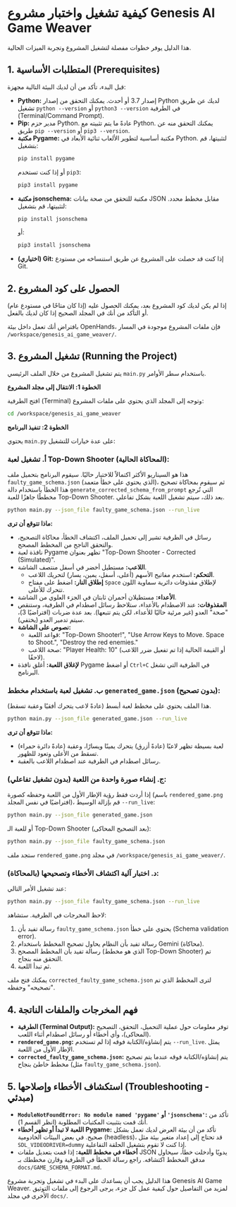 # كيفية تشغيل واختبار مشروع Genesis AI Game Weaver

هذا الدليل يوفر خطوات مفصلة لتشغيل المشروع وتجربة الميزات الحالية.

## 1. المتطلبات الأساسية (Prerequisites)

قبل البدء، تأكد من أن لديك البيئة التالية مجهزة:

*   **Python:** إصدار 3.7 أو أحدث. يمكنك التحقق من إصدار Python لديك عن طريق تشغيل `python --version` أو `python3 --version` في الطرفية (Terminal/Command Prompt).
*   **Pip:** مدير حزم Python. عادةً ما يتم تثبيته مع Python. يمكنك التحقق منه عن طريق `pip --version` أو `pip3 --version`.
*   **مكتبة Pygame:** مكتبة أساسية لتطوير الألعاب ثنائية الأبعاد في Python. لتثبيتها، قم بتشغيل:
    ```bash
    pip install pygame
    ```
    أو إذا كنت تستخدم `pip3`:
    ```bash
    pip3 install pygame
    ```
*   **مكتبة jsonschema:** مكتبة للتحقق من صحة بيانات JSON مقابل مخطط محدد. لتثبيتها، قم بتشغيل:
    ```bash
    pip install jsonschema
    ```
    أو:
    ```bash
    pip3 install jsonschema
    ```
*   **(اختياري) Git:** إذا كنت قد حصلت على المشروع عن طريق استنساخه من مستودع Git.

## 2. الحصول على كود المشروع

إذا لم يكن لديك كود المشروع بعد، يمكنك الحصول عليه (إذا كان متاحًا في مستودع عام) أو التأكد من أنك في المجلد الصحيح إذا كان لديك بالفعل.

بافتراض أنك تعمل داخل بيئة OpenHands، فإن ملفات المشروع موجودة في المسار `/workspace/genesis_ai_game_weaver/`.

## 3. تشغيل المشروع (Running the Project)

يتم تشغيل المشروع من خلال الملف الرئيسي `main.py` باستخدام سطر الأوامر.

**الخطوة 1: الانتقال إلى مجلد المشروع**

افتح الطرفية (Terminal) وتوجه إلى المجلد الذي يحتوي على ملفات المشروع:
```bash
cd /workspace/genesis_ai_game_weaver
```

**الخطوة 2: تنفيذ البرنامج**

يحتوي `main.py` على عدة خيارات للتشغيل:

### أ. تشغيل لعبة Top-Down Shooter (المحاكاة الحالية):

هذا هو السيناريو الأكثر اكتمالاً للاختبار حاليًا. سيقوم البرنامج بتحميل ملف `faulty_game_schema.json` (الذي يحتوي على خطأ متعمد)، ثم سيقوم بمحاكاة تصحيح هذا الخطأ باستخدام دالة `generate_corrected_schema_from_prompt` التي تُرجع مخططًا جاهزًا للعبة Top-Down Shooter. بعد ذلك، سيتم تشغيل اللعبة بشكل تفاعلي.

```bash
python main.py --json_file faulty_game_schema.json --run_live
```

**ماذا تتوقع أن ترى:**
*   رسائل في الطرفية تشير إلى تحميل الملف، اكتشاف الخطأ، محاكاة التصحيح، والتحقق الناجح من المخطط المصحح.
*   نافذة لعبة Pygame تظهر بعنوان "Top-Down Shooter - Corrected (Simulated)".
*   **اللاعب:** مستطيل أخضر في أسفل منتصف الشاشة.
    *   **التحكم:** استخدم مفاتيح الأسهم (أعلى، أسفل، يمين، يسار) لتحريك اللاعب.
    *   **إطلاق النار:** اضغط على مفتاح `Space` لإطلاق مقذوفات دائرية سماوية اللون تتحرك للأعلى.
*   **الأعداء:** مستطيلان أحمران ثابتان في الجزء العلوي من الشاشة.
*   **المقذوفات:** عند الاصطدام بالأعداء، ستلاحظ رسائل اصطدام في الطرفية، وستنقص "صحة" العدو (غير مرئية حاليًا للأعداء، لكن يتم تتبعها). بعد عدة ضربات (افتراضيًا 3)، سيتم تدمير العدو (يختفي).
*   **نصوص على الشاشة:**
    *   قواعد اللعبة: "Top-Down Shooter!", "Use Arrow Keys to Move. Space to Shoot.", "Destroy the red enemies."
    *   صحة اللاعب: "Player Health: 10" (أو القيمة الحالية إذا تم تفعيل ضرر اللاعب لاحقًا).
*   **لإغلاق اللعبة:** أغلق نافذة Pygame أو اضغط `Ctrl+C` في الطرفية التي تشغل البرنامج.

### ب. تشغيل لعبة باستخدام مخطط `generated_game.json` (بدون تصحيح):

هذا الملف يحتوي على مخطط لعبة أبسط (عادةً لاعب يتحرك أفقيًا وعقبة تسقط).

```bash
python main.py --json_file generated_game.json --run_live
```

**ماذا تتوقع أن ترى:**
*   لعبة بسيطة تظهر لاعبًا (عادةً أزرق) يتحرك يمينًا ويسارًا، وعقبة (عادةً دائرة حمراء) تسقط من الأعلى وتعود للظهور.
*   رسائل اصطدام في الطرفية عند اصطدام اللاعب بالعقبة.

### ج. إنشاء صورة واحدة من اللعبة (بدون تشغيل تفاعلي):

إذا أردت فقط رؤية الإطار الأول من اللعبة وحفظه كصورة (باسم `rendered_game.png` افتراضيًا في نفس المجلد)، قم بإزالة الوسيط `--run_live`:

```bash
python main.py --json_file generated_game.json
```
أو للعبة الـ Top-Down Shooter (بعد التصحيح المحاكى):
```bash
python main.py --json_file faulty_game_schema.json
```
ستجد ملف `rendered_game.png` في مجلد `/workspace/genesis_ai_game_weaver/`.

### د. اختبار آلية اكتشاف الأخطاء وتصحيحها (بالمحاكاة):

عند تشغيل الأمر التالي:
```bash
python main.py --json_file faulty_game_schema.json --run_live
```
لاحظ المخرجات في الطرفية. ستشاهد:
1.  رسالة تفيد بأن `faulty_game_schema.json` يحتوي على خطأ (Schema validation error).
2.  رسالة تفيد بأن النظام يحاول تصحيح المخطط باستخدام Gemini (محاكاة).
3.  رسالة تفيد بأن المخطط المصحح (الذي هو مخطط Top-Down Shooter) تم التحقق منه بنجاح.
4.  ثم تبدأ اللعبة.

يمكنك فتح ملف `corrected_faulty_game_schema.json` لترى المخطط الذي تم "تصحيحه" وحفظه.

## 4. فهم المخرجات والملفات الناتجة

*   **الطرفية (Terminal Output):** توفر معلومات حول عملية التحميل، التحقق، التصحيح (المحاكى)، وأي أخطاء أو رسائل اصطدام أثناء اللعب.
*   **`rendered_game.png`:** يتم إنشاؤه/الكتابة فوقه إذا لم تستخدم `--run_live`. يمثل الإطار الأول من اللعبة.
*   **`corrected_faulty_game_schema.json`:** يتم إنشاؤه/الكتابة فوقه عندما يتم تصحيح مخطط خاطئ بنجاح (مثل `faulty_game_schema.json`).

## 5. استكشاف الأخطاء وإصلاحها (Troubleshooting - مبدئي)

*   **`ModuleNotFoundError: No module named 'pygame'` أو `'jsonschema'`:** تأكد من أنك قمت بتثبيت المكتبات المطلوبة (انظر القسم 1).
*   **اللعبة لا تبدأ أو تظهر أخطاء Pygame:** تأكد من أن بيئة العرض لديك تعمل بشكل صحيح. في بعض البيئات الخادومية (headless)، قد تحتاج إلى إعداد متغير بيئة مثل `SDL_VIDEODRIVER=dummy` إذا كنت لا تقوم بتشغيل الحلقة التفاعلية.
*   **أخطاء في مخطط اللعبة:** إذا قمت بتعديل ملفات JSON يدويًا وأدخلت خطأ، سيحاول مدقق المخطط اكتشافه. راجع رسالة الخطأ في الطرفية وقارن مخططك بـ `docs/GAME_SCHEMA_FORMAT.md`.

هذا الدليل يجب أن يساعدك على البدء في تشغيل وتجربة مشروع Genesis AI Game Weaver. لمزيد من التفاصيل حول كيفية عمل كل جزء، يرجى الرجوع إلى ملفات التوثيق الأخرى في مجلد `docs/`.

